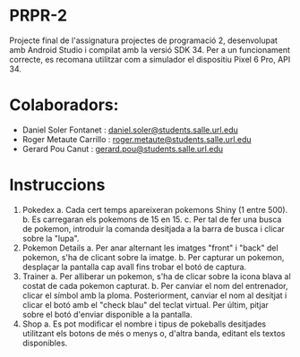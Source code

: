 # PRPR-2
Projecte final de l'assignatura projectes de programació 2, desenvolupat amb Android Studio i compilat amb la versió SDK 34.
Per a un funcionament correcte, es recomana utilitzar com a simulador el dispositiu Pixel 6 Pro, API 34.

# Colaboradors:
 - Daniel Soler Fontanet  :  daniel.soler@students.salle.url.edu
 - Roger Metaute Carrillo :  roger.metaute@students.salle.url.edu
 - Gerard Pou Canut       :  gerard.pou@students.salle.url.edu


 # Instruccions
 1. Pokedex
    a. Cada cert temps apareixeran pokemons Shiny (1 entre 500).
    b. Es carregaran els pokemons de 15 en 15.
    c. Per tal de fer una busca de pokemon, introduir la comanda desitjada a la barra de busca i clicar sobre la "lupa".
2. Pokemon Details
    a. Per anar alternant les imatges "front" i "back" del pokemon, s'ha de clicant sobre la imatge.
    b. Per capturar un pokemon, desplaçar la pantalla cap avall fins trobar el botó de captura.
3. Trainer
    a. Per alliberar un pokemon, s'ha de clicar sobre la icona blava al costat de cada pokemon capturat.
    b. Per canviar el nom del entrenador, clicar el símbol amb la ploma. Posteriorment, canviar el nom al desitjat i clicar
       el botó amb el "check blau" del teclat virtual. Per últim, pitjar sobre el botó d'enviar disponible a la pantalla.
4. Shop
    a. Es pot modificar el nombre i tipus de pokeballs desitjades utilitzant els botons de més o menys o, d'altra banda,
       editant els textos disponibles.       
